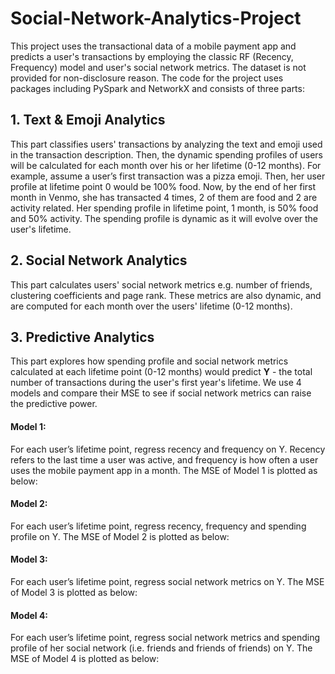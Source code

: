 # Social-Network-Analytics-Project
This project uses the transactional data of a mobile payment app and predicts a user's transactions by employing the classic RF (Recency, Frequency) model and user's social network metrics. The dataset is not provided for non-disclosure reason. The code for the project uses packages including PySpark and NetworkX and consists of three parts:
## 1. Text & Emoji Analytics
This part classifies users' transactions by analyzing the text and emoji used in the transaction description. Then, the dynamic spending profiles of users will be calculated for each month over his or her lifetime (0-12 months). For example, assume a user’s first transaction was a pizza emoji. Then, her user profile at lifetime point 0 would be 100% food. Now, by the end of her first month in Venmo, she has transacted 4 times, 2 of them are food and 2 are activity related. Her spending profile in lifetime point, 1 month, is 50% food and 50% activity. The spending profile is dynamic as it will evolve over the user's lifetime.
## 2. Social Network Analytics
This part calculates users' social network metrics e.g. number of friends, clustering coefficients and page rank. These metrics are also dynamic, and are computed for each month over the users' lifetime (0-12 months). 
## 3. Predictive Analytics 
This part explores how spending profile and social network metrics calculated at each lifetime point (0-12 months) would predict **Y** - the total number of transactions during the user's first year's lifetime. We use 4 models and compare their MSE to see if social network metrics can raise the predictive power.
#### Model 1: 
For each user’s lifetime point, regress recency and frequency on Y. Recency refers to the last time a user was active, and frequency is how often a user uses the mobile payment app in a month.
The MSE of Model 1 is plotted as below:
#### Model 2: 
For each user’s lifetime point, regress recency, frequency and spending profile on Y.
The MSE of Model 2 is plotted as below:
#### Model 3: 
For each user’s lifetime point, regress social network metrics on Y.
The MSE of Model 3 is plotted as below:
#### Model 4: 
For each user’s lifetime point, regress social network metrics and spending profile of her social network (i.e. friends and friends of friends) on Y.
The MSE of Model 4 is plotted as below:
